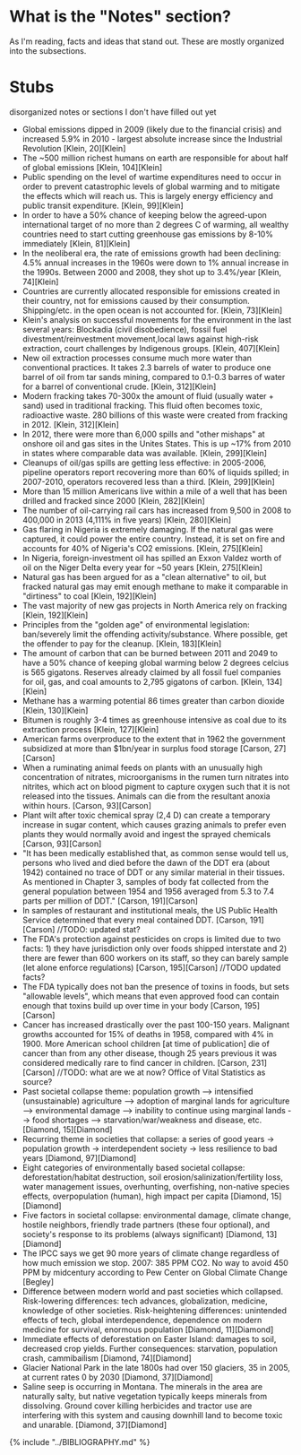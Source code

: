 # What is the "Notes" section?
As I'm reading, facts and ideas that stand out. These are mostly organized into the subsections.

# Stubs
disorganized notes or sections I don't have filled out yet

* Global emissions dipped in 2009 (likely due to the financial crisis) and increased 5.9% in 2010 - largest absolute increase since the Industrial Revolution [Klein, 20][Klein]
* The ~500 million richest humans on earth are responsible for about half of global emissions [Klein, 104][Klein]
* Public spending on the level of wartime expenditures need to occur in order to prevent catastrophic levels of global warming and to mitigate the effects which will reach us. This is largely energy efficiency and public transit expenditure. [Klein, 99][Klein]
* In order to have a 50% chance of keeping below the agreed-upon international target of no more than 2 degrees C of warming, all wealthy countries need to start cutting greenhouse gas emissions by 8-10% immediately [Klein, 81][Klein]
* In the neoliberal era, the rate of emissions growth had been declining: 4.5% annual increases in the 1960s were down to 1% annual increase in the 1990s. Between 2000 and 2008, they shot up to 3.4%/year [Klein, 74][Klein]
* Countries are currently allocated responsible for emissions created in their country, not for emissions caused by their consumption. Shipping/etc. in the open ocean is not accounted for. [Klein, 73][Klein]
* Klein's analysis on successful movements for the environment in the last several years: Blockadia (civil disobedience), fossil fuel divestment/reinvestment movement,local laws against high-risk extraction, court challenges by Indigenous groups. [Klein, 407][Klein]
* New oil extraction processes consume much more water than conventional practices. It takes 2.3 barrels of water to produce one barrel of oil from tar sands mining, compared to 0.1-0.3 barres of water for a barrel of conventional crude. [Klein, 312][Klein]
* Modern fracking takes 70-300x the amount of fluid (usually water + sand) used in traditional fracking. This fluid often becomes toxic, radioactive waste. 280 billions of this waste were created from fracking in 2012. [Klein, 312][Klein]
* In 2012, there were more than 6,000 spills and "other mishaps" at onshore oil and gas sites in the Unites States. This is up ~17% from 2010 in states where comparable data was available. [Klein, 299][Klein]
* Cleanups of oil/gas spills are getting less effective: in 2005-2006, pipeline operators report recovering more than 60% of liquids spilled; in 2007-2010, operators recovered less than a third. [Klein, 299][Klein]
* More than 15 million Americans live within a mile of a well that has been drilled and fracked since 2000 [Klein, 282][Klein]
* The number of oil-carrying rail cars has increased from 9,500 in 2008 to 400,000 in 2013 (4,111% in five years) [Klein, 280][Klein]
* Gas flaring in Nigeria is extremely damaging. If the natural gas were captured, it could power the entire country. Instead, it is set on fire and accounts for 40% of Nigeria's CO2 emissions. [Klein, 275][Klein]
* In Nigeria, foreign-investment oil has spilled an Exxon Valdez worth of oil on the Niger Delta every year for ~50 years [Klein, 275][Klein]
* Natural gas has been argued for as a "clean alternative" to oil, but fracked natural gas may emit enough methane to make it comparable in "dirtiness" to coal [Klein, 192][Klein]
* The vast majority of new gas projects in North America rely on fracking [Klein, 192][Klein]
* Principles from the "golden age" of environmental legislation: ban/severely limit the offending activity/substance. Where possible, get the offender to pay for the cleanup. [Klein, 183][Klein]
* The amount of carbon that can be burned between 2011 and 2049 to have a 50% chance of keeping global warming below 2 degrees celcius is 565 gigatons. Reserves already claimed by all fossil fuel companies for oil, gas, and coal amounts to 2,795 gigatons of carbon. [Klein, 134][Klein]
* Methane has a warming potential 86 times greater than carbon dioxide [Klein, 130][Klein]
* Bitumen is roughly 3-4 times as greenhouse intensive as coal due to its extraction process [Klein, 127][Klein]
* American farms overproduce to the extent that in 1962 the government subsidized at more than $1bn/year in surplus food storage [Carson, 27][Carson]
* When a ruminating animal feeds on plants with an unusually high concentration of nitrates, microorganisms in the rumen turn nitrates into nitrites, which act on blood pigment to capture oxygen such that it is not released into the tissues. Animals can die from the resultant anoxia within hours. [Carson, 93][Carson]
* Plant wilt after toxic chemical spray (2,4 D) can create a temporary increase in sugar content, which causes grazing animals to prefer even plants they would normally avoid and ingest the sprayed chemicals [Carson, 93][Carson]
* "It has been medically established that, as common sense would tell us, persons who lived and died before the dawn of the DDT era (about 1942) contained no trace of DDT or any similar material in their tissues. As mentioned in Chapter 3, samples of body fat collected from the general population between 1954 and 1956 averaged from 5.3 to 7.4 parts per million of DDT." [Carson, 191][Carson]
* In samples of restaurant and institutional meals, the US Public Health Service determined that every meal contained DDT. [Carson, 191][Carson] //TODO: updated stat?
* The FDA's protection against pesticides on crops is limited due to two facts: 1) they have jurisdiction only over foods shipped interstate and 2) there are fewer than 600 workers on its staff, so they can barely sample (let alone enforce regulations) [Carson, 195][Carson] //TODO updated facts?
* The FDA typically does not ban the presence of toxins in foods, but sets "allowable levels", which means that even approved food can contain enough that toxins build up over time in your body [Carson, 195][Carson]
* Cancer has increased drastically over the past 100-150 years. Malignant growths accounted for 15% of deaths in 1958, compared with 4% in 1900. More American school children [at time of publication] die of cancer than from any other disease, though 25 years previous it was considered medically rare to find cancer in children. [Carson, 231][Carson] //TODO: what are we at now? Office of Vital Statistics as source?
* Past societal collapse theme: population growth --> intensified (unsustainable) agriculture --> adoption of marginal lands for agriculture --> environmental damage --> inability to continue using marginal lands --> food shortages --> starvation/war/weakness and disease, etc. [Diamond, 15][Diamond]
* Recurring theme in societies that collapse: a series of good years -> population growth -> interdependent society -> less resilience to bad years [Diamond, 97][Diamond]
* Eight categories of environmentally based societal collapse: deforestation/habitat destruction, soil erosion/salinization/fertility loss, water management issues, overhunting, overfishing, non-native species effects, overpopulation (human), high impact per capita [Diamond, 15][Diamond]
* Five factors in societal collapse: environmental damage, climate change, hostile neighbors, friendly trade partners (these four optional), and society's response to its problems (always significant) [Diamond, 13][Diamond]
* The IPCC says we get 90 more years of climate change regardless of how much emission we stop. 2007: 385 PPM CO2. No way to avoid 450 PPM by midcentury according to Pew Center on Global Climate Change [Begley]
* Difference between modern world and past societies which collapsed. Risk-lowering differences: tech advances, globalization, medicine, knowledge of other societies. Risk-heightening differences: unintended effects of tech, global interdependence, dependence on modern medicine for survival, enormous population [Diamond, 11][Diamond]
* Immediate effects of deforestation on Easter Island: damages to soil, decreased crop yields. Further consequences: starvation, population crash, cammibailism [Diamond, 74][Diamond]
* Glacier National Park in the late 1800s had over 150 glaciers, 35 in 2005, at current rates 0 by 2030 [Diamond, 37][Diamond]
* Saline seep is occurring in Montana. The minerals in the area are naturally salty, but native vegetation typically keeps minerals from dissolving. Ground cover killing herbicides and tractor use are interfering with this system and causing downhill land to become toxic and unarable. [Diamond, 37][Diamond]

{% include "../BIBLIOGRAPHY.md" %}
